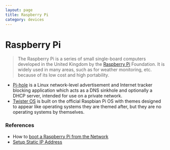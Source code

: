 ```yaml
---
layout: page
title: Raspberry Pi
category: devices
---
```


# Raspberry Pi

> The Raspberry Pi is a series of small single-board computers developed in the United Kingdom by the [Raspberry Pi](https://www.raspberrypi.org) Foundation. It is widely used in many areas, such as for weather monitoring, etc. because of its low cost and high portability.

- [Pi-hole](https://pi-hole.net) is a Linux network-level advertisement and Internet tracker blocking application which acts as a DNS sinkhole and optionally a DHCP server, intended for use on a private network.
- [Twister OS](https://twisteros.com/) is built on the official Raspbian Pi OS with themes designed to appear like operating systems they are themed after, but they are no operating systems by themselves.

### References

- How to [boot a Raspberry Pi from the Network](https://www.raspberrypi.org/documentation/hardware/raspberrypi/bootmodes/net_tutorial.md)
- [Setup Static IP Address](https://pimylifeup.com/raspberry-pi-static-ip-address/)
